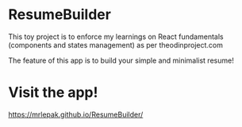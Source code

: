 # ResumeBuilder

This toy project is to enforce my learnings on React fundamentals (components and states management) as per theodinproject.com

The feature of this app is to build your simple and minimalist resume!

# Visit the app!

https://mrlepak.github.io/ResumeBuilder/
